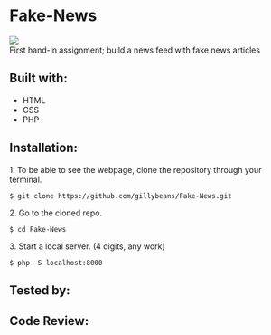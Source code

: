 # Fake-News
![](https://media.giphy.com/media/MuHJcSI9ySLsrNo59Q/giphy.gif) <br>
First hand-in assignment; build a news feed with fake news articles

<h2>Built with:</h2>
 <ul>
        <li>HTML</li>
        <li>CSS</li>
        <li>PHP</li>
    </ul> 

<h2>Installation:</h2>
<p>1. To be able to see the webpage, clone the repository through your terminal.</p>
<pre>
<code>$ git clone https://github.com/gillybeans/Fake-News.git </code>
</pre>
<p>2. Go to the cloned repo.</p>
<pre>
<code>$ cd Fake-News </code>
</pre>
<p>3. Start a local server. (4 digits, any work)</p>
<pre>
<code>$ php -S localhost:8000 </code>
</pre>

<h2>Tested by:</h2>

<h2>Code Review:</h2>
